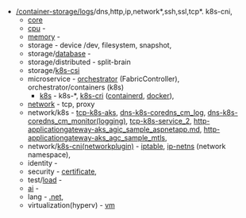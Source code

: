 - [/container-storage/logs](/container-storage/logs)/dns,http,ip,network*,ssh,ssl,tcp*. k8s-cni,
  - [core](https://www.baeldung.com/cs/category/core-concepts)
  - [cpu](https://github.com/VijayRod/demo/blob/master/container-storage/logs/cpu.md) -
  - [memory](https://github.com/VijayRod/demo/blob/master/container-storage/logs/memory.md) -
  - storage - device /dev, filesystem, snapshot,
  - storage/[database](https://github.com/VijayRod/demo/blob/master/container-storage/logs/db(database).md) -
  - storage/distributed - split-brain
  - storage/[k8s-csi](https://github.com/VijayRod/demo/blob/master/container-storage/logs/k8s-csi.md)
  - microservice - [orchestrator](https://github.com/VijayRod/demo/blob/master/container-storage/logs/microservice-orchestrator.md) (FabricController), orchestrator/containers (k8s)
    - [k8s](https://github.com/VijayRod/demo/blob/master/container-storage/logs/k8s.md) - k8s-*, [k8s-cri](https://github.com/VijayRod/demo/blob/master/container-storage/logs/k8s-cri(ContainerRuntimeInterface).md) ([containerd](https://github.com/VijayRod/demo/blob/master/container-storage/logs/k8s-cri-containerd.md), [docker](https://github.com/VijayRod/demo/blob/master/container-storage/logs/k8s-cri-docker.md)),
  - [network](https://github.com/VijayRod/demo/blob/master/container-storage/logs/network-os_linux.md) - tcp, proxy 
  - network/k8s - [tcp-k8s-aks](/container-storage/logs/tcp-k8s-aks.md), [dns-k8s-coredns_cm_log](/container-storage/logs/dns-k8s-coredns_cm_log.md), [dns-k8s-coredns_cm_monitor(logging)](/container-storage/logs/dns-k8s-coredns_cm_monitor(logging).md), [tcp-k8s-service_2](/container-storage/logs/tcp-k8s-service_2.md), [http-applicationgateway-aks_agic_sample_aspnetapp.md](/container-storage/logs/http-applicationgateway-aks_agic_sample_aspnetapp.md), [http-applicationgateway-aks_agc_sample_mtls](/container-storage/logs/http-applicationgateway-aks_agc_sample_mtls.md),
  - network/[k8s-cni(networkplugin)](https://github.com/VijayRod/demo/blob/master/container-storage/logs/k8s-cni(networkplugin).md) - [iptable](https://github.com/VijayRod/demo/blob/master/container-storage/logs/ip-iptables.md), [ip-netns](https://github.com/VijayRod/demo/blob/master/container-storage/logs/ip-netns.md) (network namespace),
  - identity -
  - security - [certificate](https://github.com/VijayRod/demo/blob/master/container-storage/logs/k8s-csr-certificate.md), 
  - test/[load](https://github.com/VijayRod/demo/blob/master/container-storage/logs/http-test-load.md) - 
  - [ai](https://github.com/VijayRod/demo/tree/master/ai) -
  - lang - [.net](https://github.com/VijayRod/demo/blob/master/container-storage/logs/lang-dotnet(.net).md),
  - virtualization(hyperv) - [vm](https://github.com/VijayRod/demo/blob/master/container-storage/logs/az-virtualmachine(vm).md)



